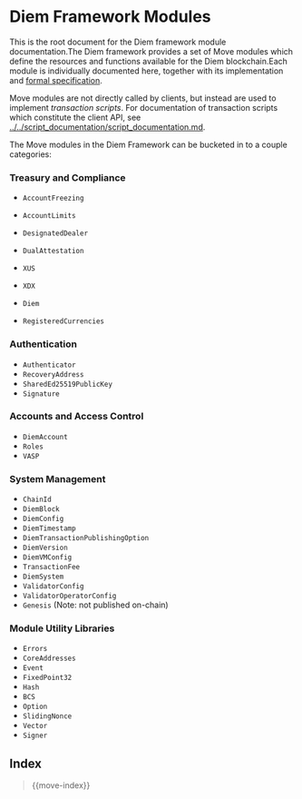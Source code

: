 # Diem Framework Modules

This is the root document for the Diem framework module documentation.The Diem framework provides a set of Move
modules which define the resources and functions available for the Diem blockchain.Each module is individually
documented here, together with its implementation and
[formal specification](../../script_documentation/spec_documentation.md).

Move modules are not directly called by clients, but instead are used to implement *transaction scripts*.
For documentation of transaction scripts which constitute the client API, see
[../../script_documentation/script_documentation.md](../../script_documentation/script_documentation.md).

The Move modules in the Diem Framework can be bucketed in to a couple categories:

### Treasury and Compliance
* `AccountFreezing`
* `AccountLimits`
* `DesignatedDealer`
* `DualAttestation`

* `XUS`
* `XDX`
* `Diem`
* `RegisteredCurrencies`

### Authentication
* `Authenticator`
* `RecoveryAddress`
* `SharedEd25519PublicKey`
* `Signature`

### Accounts and Access Control
* `DiemAccount`
* `Roles`
* `VASP`

### System Management
* `ChainId`
* `DiemBlock`
* `DiemConfig`
* `DiemTimestamp`
* `DiemTransactionPublishingOption`
* `DiemVersion`
* `DiemVMConfig`
* `TransactionFee`
* `DiemSystem`
* `ValidatorConfig`
* `ValidatorOperatorConfig`
* `Genesis` (Note: not published on-chain)

### Module Utility Libraries
* `Errors`
* `CoreAddresses`
* `Event`
* `FixedPoint32`
* `Hash`
* `BCS`
* `Option`
* `SlidingNonce`
* `Vector`
* `Signer`

## Index

> {{move-index}}

